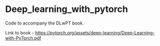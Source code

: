 # Deep_learning_with_pytorch
Code to accompany the DLwPT book.


Link to book - https://pytorch.org/assets/deep-learning/Deep-Learning-with-PyTorch.pdf
